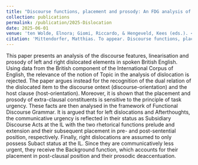 ```yaml
---
title: "Discourse functions, placement and prosody: An FDG analysis of left- and right-dislocation in British English"
collection: publications
permalink: /publication/2025-Dislocation
date: 2025-06-01
venue: 'ten Wolde, Elnora; Giomi, Riccardo, & Hengeveld, Kees (eds.). <i>Linearization in Functional Discourse Grammar</i>. Berlin: De Gruyter.'
citation: 'Mittendorfer, Matthias. To appear. Discourse functions, placement and prosody: An FDG analysis of left- and right-dislocation in British English. In ten Wolde, Elnora; Giomi, Riccardo, & Hengeveld, Kees (eds.). <i>Linearization in Functional Discourse Grammar</i>. Berlin: De Gruyter'
---
```


This paper presents an analysis of the discourse features, linearisation and prosody of left and right dislocated elements in spoken British English. Using data from the British component of the International Corpus of English, the relevance of the notion of Topic in the analysis of dislocation is rejected. The paper argues instead for the recognition of the dual relation of the dislocated item to the discourse ontext (discourse-orientation) and the host clause (host-orientation). Moreover, it is shown that the placement and prosody of extra-clausal constituents is sensitive to the principle of task urgency. These facts are then analysed in the framework of Functional Discourse Grammar. It is argued that for left dislocations and Afterthoughts, the communicative urgency is reflected in their status as Subsidiary Discourse Acts at the IL with the two rhetorical functions prelude and extension and their subsequent placement in pre- and post-sentential position, respectively. Finally, right dislocations are assumed to only possess Subact status at the IL. Since they are communicatively less urgent, they receive the Background function, which accounts for their placement in post-clausal position and their prosodic deaccentuation.